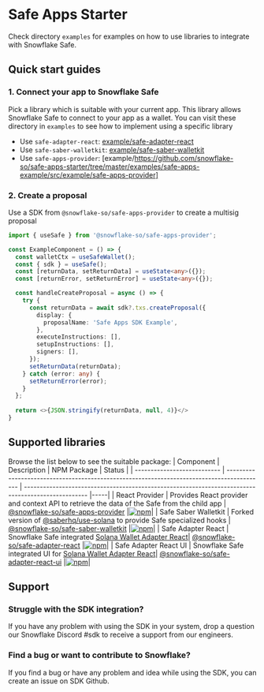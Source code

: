# Safe Apps Starter

Check directory `examples` for examples on how to use libraries to integrate with Snowflake Safe.

## Quick start guides
### 1. Connect your app to Snowflake Safe
Pick a library which is suitable with your current app. This library allows Snowflake Safe to connect to your app as a wallet. You can visit these directory in `examples` to see how to implement using a specific library
- Use `safe-adapter-react`: [example/safe-adapter-react](https://github.com/snowflake-so/safe-apps-starter/tree/master/examples/safe-apps-example/src/example/safe-adapter-react)
- Use `safe-saber-walletkit`: [example/safe-saber-walletkit](https://github.com/snowflake-so/safe-apps-starter/tree/master/examples/safe-apps-example/src/example/safe-saber-walletkit)
- Use `safe-apps-provider`: [example/https://github.com/snowflake-so/safe-apps-starter/tree/master/examples/safe-apps-example/src/example/safe-apps-provider]
### 2. Create a proposal
Use a SDK from `@snowflake-so/safe-apps-provider` to create a multisig proposal
```typescript
import { useSafe } from '@snowflake-so/safe-apps-provider';

const ExampleComponent = () => {
  const walletCtx = useSafeWallet();
  const { sdk } = useSafe();
  const [returnData, setReturnData] = useState<any>({});
  const [returnError, setReturnError] = useState<any>({});

  const handleCreateProposal = async () => {
    try {
      const returnData = await sdk?.txs.createProposal({
        display: {
          proposalName: 'Safe Apps SDK Example',
        },
        executeInstructions: [],
        setupInstructions: [],
        signers: [],
      });
      setReturnData(returnData);
    } catch (error: any) {
      setReturnError(error);
    }
  };
  
  return <>{JSON.stringify(returnData, null, 4)}</>
}
```

## Supported libraries

Browse the list below to see the suitable package:
| Component | Description | NPM Package | Status |
| --------------------------- | ------------------------------------------------------------------------------------------ | -------------------------------------------------------------------------------------------------- |-----|
| React Provider | Provides React provider and context API to retrieve the data of the Safe from the child app | [@snowflake-so/safe-apps-provider](https://www.npmjs.com/package/@snowflake-so/safe-apps-provider) |[![npm](https://img.shields.io/npm/v/@snowflake-so/safe-apps-provider)](https://www.npmjs.com/package/@snowflake-so/safe-apps-provider)|
| Safe Saber Walletkit | Forked version of [@saberhq/use-solana](https://github.com/saber-hq/saber-common/tree/master/packages/use-solana) to provide Safe specialized hooks | [@snowflake-so/safe-saber-walletkit](https://www.npmjs.com/package/@snowflake-so/safe-saber-walletkit) |[![npm](https://img.shields.io/npm/v/@snowflake-so/safe-saber-walletkit)](https://www.npmjs.com/package/@snowflake-so/safe-saber-walletkit)|
| Safe Adapter React | Snowflake Safe integrated [Solana Wallet Adapter React](https://github.com/solana-labs/wallet-adapter)| [@snowflake-so/safe-adapter-react](https://www.npmjs.com/package/@snowflake-so/safe-adapter-react) |[![npm](https://img.shields.io/npm/v/@snowflake-so/safe-adapter-react)](https://www.npmjs.com/package/@snowflake-so/safe-adapter-react)|
| Safe Adapter React UI | Snowflake Safe integrated UI for [Solana Wallet Adapter React](https://github.com/solana-labs/wallet-adapter)| [@snowflake-so/safe-adapter-react-ui](https://www.npmjs.com/package/@snowflake-so/safe-adapter-react-ui) |[![npm](https://img.shields.io/npm/v/@snowflake-so/safe-adapter-react-ui)](https://www.npmjs.com/package/@snowflake-so/safe-adapter-react-ui)|

## Support

### Struggle with the SDK integration?

If you have any problem with using the SDK in your system, drop a question our Snowflake Discord #sdk to receive a support from our engineers.

### Find a bug or want to contribute to Snowflake?

If you find a bug or have any problem and idea while using the SDK, you can create an issue on SDK Github.
